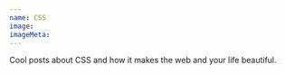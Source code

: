 ```yaml
---
name: CSS
image:
imageMeta:
---
```

Cool posts about CSS and how it makes the web and your life beautiful.
